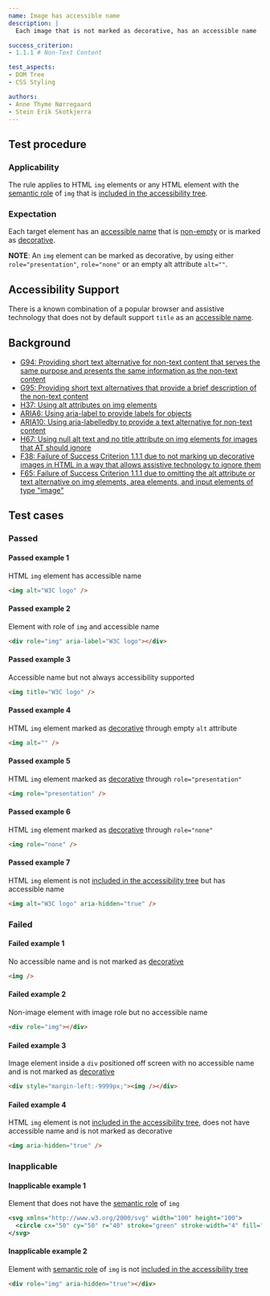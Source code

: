 ```yaml
---
name: Image has accessible name
description: |
  Each image that is not marked as decorative, has an accessible name

success_criterion:
- 1.1.1 # Non-Text Content

test_aspects:
- DOM Tree
- CSS Styling

authors:
- Anne Thyme Nørregaard
- Stein Erik Skotkjerra
---
```


## Test procedure

### Applicability

The rule applies to HTML `img` elements or any HTML element with the [semantic role](#semantic-role) of `img` that is [included in the accessibility tree](#included-in-the-accessibility-tree).

### Expectation

Each target element has an [accessible name](#accessible-name) that is [non-empty](#non-empty) or is marked as [decorative](#decorative).

**NOTE**: An `img` element can be marked as decorative, by using either `role="presentation"`, `role="none"` or an empty alt attribute `alt=""`.

## Accessibility Support

There is a known combination of a popular browser and assistive technology that does not by default support `title` as an [accessible name](#accessible-name).

## Background
- [G94: Providing short text alternative for non-text content that serves the same purpose and presents the same information as the non-text content](https://www.w3.org/TR/2016/NOTE-WCAG20-TECHS-20161007/G94)
- [G95: Providing short text alternatives that provide a brief description of the non-text content](https://www.w3.org/TR/2016/NOTE-WCAG20-TECHS-20161007/G95)
- [H37: Using alt attributes on img elements](https://www.w3.org/TR/2016/NOTE-WCAG20-TECHS-20161007/H37)
- [ARIA6: Using aria-label to provide labels for objects](https://www.w3.org/TR/2016/NOTE-WCAG20-TECHS-20161007/ARIA6)
- [ARIA10: Using aria-labelledby to provide a text alternative for non-text content](https://www.w3.org/TR/2016/NOTE-WCAG20-TECHS-20161007/ARIA10)
- [H67: Using null alt text and no title attribute on img elements for images that AT should ignore](https://www.w3.org/TR/2016/NOTE-WCAG20-TECHS-20161007/H67)
- [F38: Failure of Success Criterion 1.1.1 due to not marking up decorative images in HTML in a way that allows assistive technology to ignore them](https://www.w3.org/TR/2016/NOTE-WCAG20-TECHS-20161007/F38) 
- [F65: Failure of Success Criterion 1.1.1 due to omitting the alt attribute or text alternative on img elements, area elements, and input elements of type "image"](https://www.w3.org/TR/2016/NOTE-WCAG20-TECHS-20161007/F65)

## Test cases

### Passed

#### Passed example 1

HTML `img` element has accessible name

```html
<img alt="W3C logo" />
```

#### Passed example 2

Element with role of `img` and accessible name

```html
<div role="img" aria-label="W3C logo"></div>
```

#### Passed example 3

Accessible name but not always accessibility supported

```html
<img title="W3C logo" />
```

#### Passed example 4

HTML `img` element marked as [decorative](#decorative) through empty `alt` attribute

```html
<img alt="" />
```

#### Passed example 5

HTML `img` element marked as [decorative](#decorative) through `role="presentation"`

```html
<img role="presentation" />
```

#### Passed example 6

HTML `img` element marked as [decorative](#decorative) through `role="none"`

```html
<img role="none" />
```

#### Passed example 7

HTML `img` element is not [included in the accessibility tree](#included-in-the-accessibility-tree) but has accessible name

```html
<img alt="W3C logo" aria-hidden="true" />
```

### Failed

#### Failed example 1

No accessible name and is not marked as [decorative](#decorative)

```html
<img />
```

#### Failed example 2

Non-image element with image role but no accessible name

```html
<div role="img"></div>
```

#### Failed example 3

Image element inside a `div` positioned off screen with no accessible name and is not marked as [decorative](#decorative)

```html
<div style="margin-left:-9999px;"><img /></div>
```

#### Failed example 4

HTML `img` element is not [included in the accessibility tree](#included-in-the-accessibility-tree), does not have accessible name and is not marked as decorative

```html
<img aria-hidden="true" />
```

### Inapplicable

#### Inapplicable example 1

Element that does not have the [semantic role](#semantic-role) of `img`

```svg
<svg xmlns="http://www.w3.org/2000/svg" width="100" height="100">
  <circle cx="50" cy="50" r="40" stroke="green" stroke-width="4" fill="yellow" />
</svg>
```

#### Inapplicable example 2

Element with [semantic role](#semantic-role) of `img` is not [included in the accessibility tree](#included-in-the-accessibility-tree)

```html
<div role="img" aria-hidden="true"></div>
```
